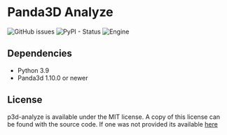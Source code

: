 Panda3D Analyze
===============
![GitHub issues](https://img.shields.io/github/issues/NxtStudios/p3d-analyze?style=for-the-badge)
![PyPI - Status](https://img.shields.io/pypi/status/panda3d_analyze?style=for-the-badge)
![Engine](https://img.shields.io/static/v1?style=for-the-badge&label=Engine&message=Panda3D&color=red)


## Dependencies
* Python 3.9
* Panda3d 1.10.0 or newer

## License
p3d-analyze is available under the MIT license. A copy of this license can be found with the source code. If one was not provided its available <a href="https://github.com/NxtStudios/p3d-analyze/blob/master/LICENSE">here</a>
